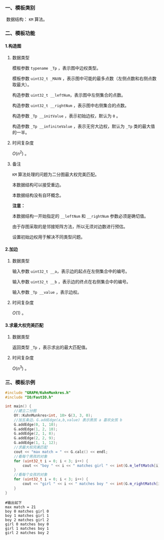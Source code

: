 ### 一、模板类别

​	数据结构： `KM` 算法。

### 二、模板功能

#### 1.构造图

1. 数据类型

   模板参数 `typename _Tp` ，表示图中边权类型。

   模板参数 `uint32_t _MAXN` ，表示图中可能的最多点数（左侧点数和右侧点数取最大）。

   构造参数 `uint32_t __leftNum`​ ，表示图中左侧集合的点数。

   构造参数 `uint32_t __rightNum` ，表示图中右侧集合的点数。

   构造参数 `_Tp __initValue` ，表示初始边权，默认为 `0` 。

   构造参数 `_Tp __infiniteValue` ，表示无穷大边权，默认为 `_Tp` 类的最大值的一半。

2. 时间复杂度

   $O(n^2)$ 。

3. 备注

    `KM` 算法处理的问题为二分图最大权完美匹配。

   本数据结构可以接受重边。

   本数据结构没有自环概念。

   **注意：**

   本数据结构一开始指定的 `__leftNum` 和 `__rightNum` 参数必须是确切值。

   由于存图采取的是邻接矩阵方法，所以无须对边数进行预估。

   设置初始边权用于解决不同类型问题。

#### 2.加边

1. 数据类型

   输入参数 `uint32_t __a`​ ，表示边的起点在左侧集合中的编号。

   输入参数 `uint32_t __b` ，表示边的终点在右侧集合中的编号。

   输入参数 `_Tp __value` ，表示边权。

2. 时间复杂度

   $O(1)$ 。

#### 3.求最大权完美匹配

1. 数据类型

   返回类型 `_Tp` ，表示求出的最大匹配值。

2. 时间复杂度

   $O(n^3)$ 。

### 三、模板示例

```c++
#include "GRAPH/KuhnMunkres.h"
#include "IO/FastIO.h"

int main() {
    //建立二分图
    OY::KuhnMunkres<int, 10> G(3, 3, 0);
    //加五条边，G.addEdge(a,b,value) 表示男孩 a 喜欢女孩 b
    G.addEdge(0, 1, 10);
    G.addEdge(1, 2, 10);
    G.addEdge(2, 1, 8);
    G.addEdge(2, 2, 9);
    G.addEdge(1, 1, 12);
    //求最大权完美匹配
    cout << "max match = " << G.calc() << endl;
    //看每个男孩的对象
    for (uint32_t i = 0; i < 3; i++) {
        cout << "boy " << i << " matches girl " << int(G.m_leftMatch[i]) << endl;
    }
    //看每个女孩的对象
    for (uint32_t i = 0; i < 3; i++) {
        cout << "girl " << i << " matches boy " << int(G.m_rightMatch[i]) << endl;
    }
}
```

```
#输出如下
max match = 21
boy 0 matches girl 0
boy 1 matches girl 1
boy 2 matches girl 2
girl 0 matches boy 0
girl 1 matches boy 1
girl 2 matches boy 2

```

